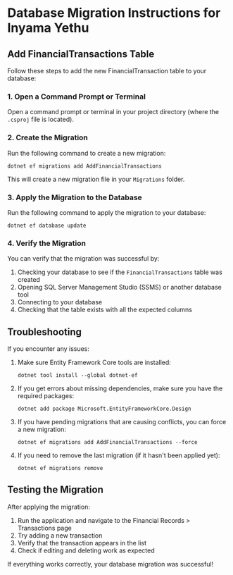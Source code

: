 # Database Migration Instructions for Inyama Yethu

## Add FinancialTransactions Table

Follow these steps to add the new FinancialTransaction table to your database:

### 1. Open a Command Prompt or Terminal

Open a command prompt or terminal in your project directory (where the `.csproj` file is located).

### 2. Create the Migration

Run the following command to create a new migration:

```
dotnet ef migrations add AddFinancialTransactions
```

This will create a new migration file in your `Migrations` folder.

### 3. Apply the Migration to the Database

Run the following command to apply the migration to your database:

```
dotnet ef database update
```

### 4. Verify the Migration

You can verify that the migration was successful by:

1. Checking your database to see if the `FinancialTransactions` table was created
2. Opening SQL Server Management Studio (SSMS) or another database tool
3. Connecting to your database
4. Checking that the table exists with all the expected columns

## Troubleshooting

If you encounter any issues:

1. Make sure Entity Framework Core tools are installed:
   ```
   dotnet tool install --global dotnet-ef
   ```

2. If you get errors about missing dependencies, make sure you have the required packages:
   ```
   dotnet add package Microsoft.EntityFrameworkCore.Design
   ```

3. If you have pending migrations that are causing conflicts, you can force a new migration:
   ```
   dotnet ef migrations add AddFinancialTransactions --force
   ```

4. If you need to remove the last migration (if it hasn't been applied yet):
   ```
   dotnet ef migrations remove
   ```

## Testing the Migration

After applying the migration:

1. Run the application and navigate to the Financial Records > Transactions page
2. Try adding a new transaction
3. Verify that the transaction appears in the list
4. Check if editing and deleting work as expected

If everything works correctly, your database migration was successful! 